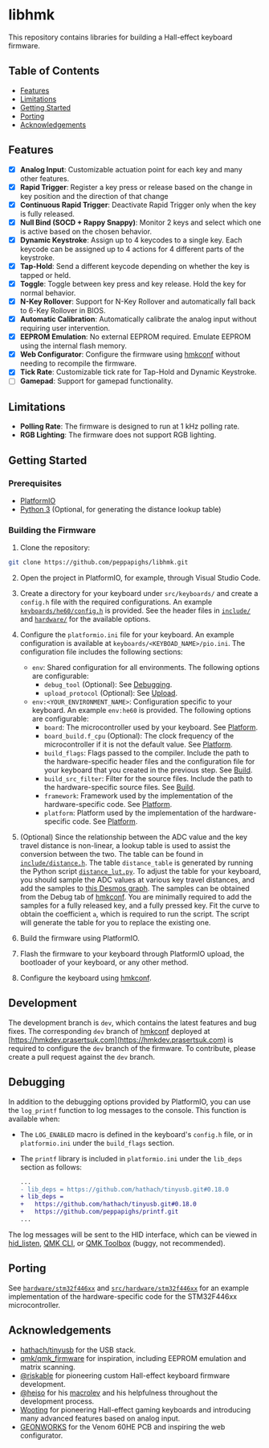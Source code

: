 # libhmk

This repository contains libraries for building a Hall-effect keyboard firmware.

## Table of Contents

- [Features](#features)
- [Limitations](#limitations)
- [Getting Started](#getting-started)
- [Porting](#porting)
- [Acknowledgements](#acknowledgements)

## Features

- [x] **Analog Input**: Customizable actuation point for each key and many other features.
- [x] **Rapid Trigger**: Register a key press or release based on the change in key position and the direction of that change
- [x] **Continuous Rapid Trigger**: Deactivate Rapid Trigger only when the key is fully released.
- [x] **Null Bind (SOCD + Rappy Snappy)**: Monitor 2 keys and select which one is active based on the chosen behavior.
- [x] **Dynamic Keystroke**: Assign up to 4 keycodes to a single key. Each keycode can be assigned up to 4 actions for 4 different parts of the keystroke.
- [x] **Tap-Hold**: Send a different keycode depending on whether the key is tapped or held.
- [x] **Toggle**: Toggle between key press and key release. Hold the key for normal behavior.
- [x] **N-Key Rollover**: Support for N-Key Rollover and automatically fall back to 6-Key Rollover in BIOS.
- [x] **Automatic Calibration**: Automatically calibrate the analog input without requiring user intervention.
- [x] **EEPROM Emulation**: No external EEPROM required. Emulate EEPROM using the internal flash memory.
- [x] **Web Configurator**: Configure the firmware using [hmkconf](https://github.com/peppapighs/hmkconf) without needing to recompile the firmware.
- [x] **Tick Rate**: Customizable tick rate for Tap-Hold and Dynamic Keystroke.
- [ ] **Gamepad**: Support for gamepad functionality.

## Limitations

- **Polling Rate**: The firmware is designed to run at 1 kHz polling rate.
- **RGB Lighting**: The firmware does not support RGB lighting.

## Getting Started

### Prerequisites

- [PlatformIO](https://platformio.org/)
- [Python 3](https://www.python.org/) (Optional, for generating the distance lookup table)

### Building the Firmware

1. Clone the repository:

```bash
git clone https://github.com/peppapighs/libhmk.git
```

2. Open the project in PlatformIO, for example, through Visual Studio Code.

3. Create a directory for your keyboard under `src/keyboards/` and create a `config.h` file with the required configurations. An example [`keyboards/he60/config.h`](keyboards/he60/config.h) is provided. See the header files in [`include/`](include/) and [`hardware/`](hardware/) for the available options.

4. Configure the `platformio.ini` file for your keyboard. An example configuration is available at `keyboards/<KEYBOAD_NAME>/pio.ini`. The configuration file includes the following sections:

   - `env`: Shared configuration for all environments. The following options are configurable:
     - `debug_tool` (Optional): See [Debugging](https://docs.platformio.org/en/latest/projectconf/sections/env/options/debug/index.html).
     - `upload_protocol` (Optional): See [Upload](https://docs.platformio.org/en/latest/projectconf/sections/env/options/upload/index.html).
   - `env:<YOUR_ENVIRONMENT_NAME>`: Configuration specific to your keyboard. An example `env:he60` is provided. The following options are configurable:
     - `board`: The microcontroller used by your keyboard. See [Platform](https://docs.platformio.org/en/latest/projectconf/sections/env/options/platform/index.html).
     - `board_build.f_cpu` (Optional): The clock frequency of the microcontroller if it is not the default value. See [Platform](https://docs.platformio.org/en/latest/projectconf/sections/env/options/platform/index.html).
     - `build_flags`: Flags passed to the compiler. Include the path to the hardware-specific header files and the configuration file for your keyboard that you created in the previous step. See [Build](https://docs.platformio.org/en/latest/projectconf/sections/env/options/build/index.html).
     - `build_src_filter`: Filter for the source files. Include the path to the hardware-specific source files. See [Build](https://docs.platformio.org/en/latest/projectconf/sections/env/options/build/index.html).
     - `framework`: Framework used by the implementation of the hardware-specific code. See [Platform](https://docs.platformio.org/en/latest/projectconf/sections/env/options/platform/index.html).
     - `platform`: Platform used by the implementation of the hardware-specific code. See [Platform](https://docs.platformio.org/en/latest/projectconf/sections/env/options/platform/index.html).

5. (Optional) Since the relationship between the ADC value and the key travel distance is non-linear, a lookup table is used to assist the conversion between the two. The table can be found in [`include/distance.h`](include/distance.h). The table `distance_table` is generated by running the Python script [`distance_lut.py`](distance_lut.py). To adjust the table for your keyboard, you should sample the ADC values at various key travel distances, and add the samples to [this Desmos graph](https://www.desmos.com/calculator/nzl6twp6ui). The samples can be obtained from the Debug tab of [hmkconf](https://github.com/peppapighs/hmkconf). You are minimally required to add the samples for a fully released key, and a fully pressed key. Fit the curve to obtain the coefficient `a`, which is required to run the script. The script will generate the table for you to replace the existing one.

6. Build the firmware using PlatformIO.

7. Flash the firmware to your keyboard through PlatformIO upload, the bootloader of your keyboard, or any other method.

8. Configure the keyboard using [hmkconf](https://github.com/peppapighs/hmkconf).

## Development

The development branch is `dev`, which contains the latest features and bug fixes. The corresponding `dev` branch of [hmkconf](https://github.com/peppapighs/hmkconf/tree/dev) deployed at [https://hmkdev.prasertsuk.com](https://hmkdev.prasertsuk.com) is required to configure the `dev` branch of the firmware. To contribute, please create a pull request against the `dev` branch.

## Debugging

In addition to the debugging options provided by PlatformIO, you can use the `log_printf` function to log messages to the console. This function is available when:

- The `LOG_ENABLED` macro is defined in the keyboard's `config.h` file, or in `platformio.ini` under the `build_flags` section.
- The `printf` library is included in `platformio.ini` under the `lib_deps` section as follows:

  ```patch
  ...
  - lib_deps = https://github.com/hathach/tinyusb.git#0.18.0
  + lib_deps =
  +   https://github.com/hathach/tinyusb.git#0.18.0
  +   https://github.com/peppapighs/printf.git
  ...
  ```

The log messages will be sent to the HID interface, which can be viewed in [hid_listen](https://www.pjrc.com/teensy/hid_listen.html), [QMK CLI](https://docs.qmk.fm/cli_commands#qmk-console), or [QMK Toolbox](https://qmk.fm/toolbox) (buggy, not recommended).

## Porting

See [`hardware/stm32f446xx`](hardware/stm32f446xx/) and [`src/hardware/stm32f446xx`](src/hardware/stm32f446xx/) for an example implementation of the hardware-specific code for the STM32F446xx microcontroller.

## Acknowledgements

- [hathach/tinyusb](https://github.com/hathach/tinyusb) for the USB stack.
- [qmk/qmk_firmware](https://github.com/qmk/qmk_firmware) for inspiration, including EEPROM emulation and matrix scanning.
- [@riskable](https://github.com/riskable) for pioneering custom Hall-effect keyboard firmware development.
- [@heiso](https://github.com/heiso/) for his [macrolev](https://github.com/heiso/macrolev) and his helpfulness throughout the development process.
- [Wooting](https://wooting.io/) for pioneering Hall-effect gaming keyboards and introducing many advanced features based on analog input.
- [GEONWORKS](https://geon.works/) for the Venom 60HE PCB and inspiring the web configurator.
